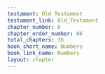 ```yaml
---
testament: Old Testament
testament_link: Old_Testament
chapter_number: 6
chapter_order_number: 06
total_chapters: 36
book_short_name: Numbers
book_link_name: Numbers
layout: chapter
---
```

